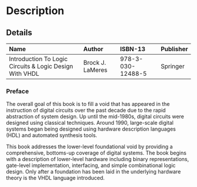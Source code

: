 # Description

## Details

| Name                                                    | Author           | ISBN-13           | Publisher |
| :------------------------------------------------------ | :--------------- | :---------------- | :-------- |
| Introduction To Logic Circuits & Logic Design With VHDL | Brock J. LaMeres | 978-3-030-12488-5 | Springer  |

### Preface

The overall goal of this book is to fill a void that has appeared in the instruction of digital circuits over the past decade due to the rapid abstraction of system design. Up until the mid-1980s, digital circuits were designed using classical techniques. Around 1990, large-scale digital systems began being designed using hardware description languages (HDL) and automated synthesis tools.

This book addresses the lower-level foundational void by providing a comprehensive, bottoms-up coverage of digital systems. The book begins with a description of lower-level hardware including binary representations, gate-level implementation, interfacing, and simple combinational logic design. Only after a foundation has been laid in the underlying hardware theory is the VHDL language introduced.
